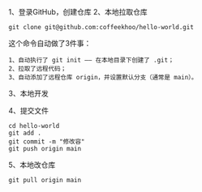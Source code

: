 1、登录GitHub，创建仓库
2、本地拉取仓库
```
git clone git@github.com:coffeekhoo/hello-world.git
```
这个命令自动做了3件事：

    1、自动执行了 git init —— 在本地目录下创建了 .git；
    2、拉取了远程代码；
    3、自动添加了远程仓库 origin，并设置默认分支（通常是 main）。

3、本地开发

4、提交文件
```
cd hello-world
git add .
git commit -m "修改容"
git push origin main
```
5、本地改仓库
```
git pull origin main
```